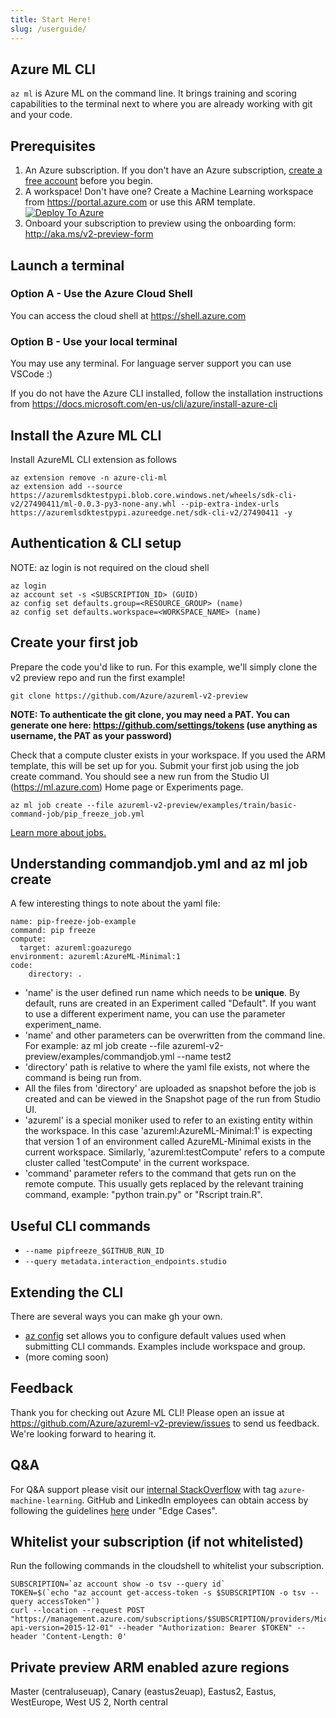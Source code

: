 ```yaml
---
title: Start Here!
slug: /userguide/
---
```


## Azure ML CLI
```az ml``` is Azure ML on the command line. 
It brings training and scoring capabilities to the terminal next to where you are already working with git and your code.

## Prerequisites
1. An Azure subscription. If you don't have an Azure subscription, [create a free account](https://aka.ms/amlfree) before you begin.
2. A workspace! Don't have one? Create a Machine Learning workspace from https://portal.azure.com or use this ARM template.
[![Deploy To Azure](https://raw.githubusercontent.com/Azure/azure-quickstart-templates/master/1-CONTRIBUTION-GUIDE/images/deploytoazure.svg?sanitize=true)](https://portal.azure.com/#create/Microsoft.Template/uri/https%3A%2F%2Fmldevplatv2.blob.core.windows.net%2Fcli%2Fazuredeploy.json)
3. Onboard your subscription to preview using the onboarding form: http://aka.ms/v2-preview-form 

## Launch a terminal

### Option A - Use the Azure Cloud Shell
You can access the cloud shell at https://shell.azure.com

### Option B - Use your local terminal
You may use any terminal. 
For language server support you can use VSCode :)

If you do not have the Azure CLI installed, follow the installation instructions from https://docs.microsoft.com/en-us/cli/azure/install-azure-cli

## Install the Azure ML CLI
Install AzureML CLI extension as follows
```
az extension remove -n azure-cli-ml
az extension add --source https://azuremlsdktestpypi.blob.core.windows.net/wheels/sdk-cli-v2/27490411/ml-0.0.3-py3-none-any.whl --pip-extra-index-urls https://azuremlsdktestpypi.azureedge.net/sdk-cli-v2/27490411 -y
```

## Authentication & CLI setup
NOTE: az login is not required on the cloud shell
```console
az login
az account set -s <SUBSCRIPTION_ID> (GUID)
az config set defaults.group=<RESOURCE_GROUP> (name)
az config set defaults.workspace=<WORKSPACE_NAME> (name)
```

## Create your first job
Prepare the code you'd like to run. For this example, we'll simply clone the v2 preview repo and run the first example!

```console
git clone https://github.com/Azure/azureml-v2-preview
```

**NOTE: To authenticate the git clone, you may need a PAT. You can generate one here: https://github.com/settings/tokens (use anything as username, the PAT as your password)**

Check that a compute cluster exists in your workspace.
If you used the ARM template, this will be set up for you. Submit your first job using the job create command. 
You should see a new run from the Studio UI (https://ml.azure.com) Home page or Experiments page. 

```console
az ml job create --file azureml-v2-preview/examples/train/basic-command-job/pip_freeze_job.yml
```

[Learn more about jobs.](./job)

## Understanding commandjob.yml and az ml job create
A few interesting things to note about the yaml file:

```console
name: pip-freeze-job-example
command: pip freeze
compute:
  target: azureml:goazurego
environment: azureml:AzureML-Minimal:1
code:
    directory: .
```

- 'name' is the user defined run name which needs to be **unique**. By default, runs are created in an Experiment called "Default". If you want to use a different experiment name, you can use the parameter experiment_name.
- 'name' and other parameters can be overwritten from the command line. For example: az ml job create --file azureml-v2-preview/examples/commandjob.yml --name test2
- 'directory' path is relative to where the yaml file exists, not where the command is being run from.
- All the files from 'directory' are uploaded as snapshot before the job is created and can be viewed in the Snapshot page of the run from Studio UI.
- 'azureml' is a special moniker used to refer to an existing entity within the workspace. In this case 'azureml:AzureML-Minimal:1' is expecting that version 1 of an environment called AzureML-Minimal exists in the current workspace. Similarly, 'azureml:testCompute' refers to a compute cluster called 'testCompute' in the current workspace. 
- 'command' parameter refers to the command that gets run on the remote compute. This usually gets replaced by the relevant training command, example: "python train.py" or "Rscript train.R".

## Useful CLI commands
- ```--name pipfreeze_$GITHUB_RUN_ID ```
- ```--query metadata.interaction_endpoints.studio```

## Extending the CLI
There are several ways you can make gh your own.

- [az config](https://docs.microsoft.com/en-us/cli/azure/param-persist-howto) set allows you to configure default values used when submitting CLI commands. Examples include workspace and group.
- (more coming soon)

## Feedback
Thank you for checking out Azure ML CLI! Please open an issue at https://github.com/Azure/azureml-v2-preview/issues to send us feedback. We're looking forward to hearing it.

## Q&A
For Q&A support please visit our [internal StackOverflow](http://aka.ms/stackoverflow) with tag `azure-machine-learning`. GitHub and LinkedIn employees can obtain access by following the guidelines [here](https://www.1eswiki.com/wiki/Stack_Overflow_At_Microsoft_Access) under "Edge Cases".

## Whitelist your subscription (if not whitelisted)
Run the following commands in the cloudshell to whitelist your subscription.

```console
SUBSCRIPTION=`az account show -o tsv --query id`
TOKEN=$(`echo "az account get-access-token -s $SUBSCRIPTION -o tsv --query accessToken"`)
curl --location --request POST "https://management.azure.com/subscriptions/$SUBSCRIPTION/providers/Microsoft.Features/providers/Microsoft.MachineLearningServices/features/MFE/register?api-version=2015-12-01" --header "Authorization: Bearer $TOKEN" --header 'Content-Length: 0'
```

## Private preview ARM enabled azure regions
Master (centraluseuap), Canary (eastus2euap), Eastus2, Eastus, WestEurope, West US 2, North central

